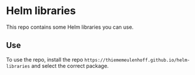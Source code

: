 # Helm libraries

This repo contains some Helm libraries you can use.

## Use

To use the repo, install the repo `https://thiememeulenhoff.github.io/helm-libraries` and select the correct package.
